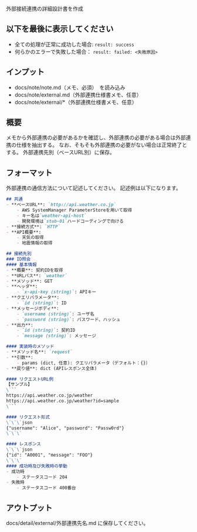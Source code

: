 外部接続連携の詳細設計書を作成

## 以下を最後に表示してください
- 全ての処理が正常に成功した場合: `result: success`
- 何らかのエラーで失敗した場合： `result: failed: <失敗原因>`

## インプット
- docs/note/note.md（メモ、必須）　を読み込み
- docs/note/external.md（外部連携仕様書メモ、任意）
- docs/note/external/*（外部連携仕様書メモ、任意）

## 概要
メモから外部連携の必要があるかを確認し、外部連携の必要がある場合は外部連携の仕様を抽出する。
なお、そもそも外部連携の必要がない場合は正常終了とする。
外部連携先別（ベースURL別）に保存。

## フォーマット
外部連携の通信方法について記述してください。
記述例は以下になります。

```markdown
## 共通
- **ベースURL**: `http://api.weather.co.jp`
    - AWS SystemManager ParameterStoreを用いて取得
    - キー名は`weather-api-host`
    - 開発環境は`stub-01`ハードコーディングで向ける
- **接続方式**: `HTTP`
- **API概要**:
    - 天気の取得
    - 地震情報の取得

## 接続先別
### ID照会
#### 基本情報
- **概要**: 契約IDを取得
- **URLパス**: `weather`
- **メソッド**: GET
- **ヘッダ**:
    - `x-api-key (string)`: APIキー
- **クエリパラメータ**:
    - `id (string)`: ID
- **メッセージボディ**:
    - `username (string)`: ユーザ名
    - `password (string)`: パスワード、ハッシュ
- **出力**:
    - `id (string)`: 契約ID
    - `message (string)`: メッセージ

#### 実装時のメソッド
- **メソッド名**: `request`
- **引数**:
    - params (dict, 任意): クエリパラメータ（デフォルト：{}）
- **戻り値**: dict (APIレスポンス全体)

#### リクエストURL例
【サンプル】
\```
https://api.weather.co.jp/weather
https://api.weather.co.jp/weather?id=sample
\```

#### リクエスト形式
\`\`\`json
{"username": "Alice", "password": "Passw0rd"}
\`\`\`

#### レスポンス
\`\`\`json
{"id": "A0001", "message": "FOO"}
\`\`\`
#### 成功時及び失敗時の挙動
- 成功時
    - ステータスコード 204
- 失敗時
    - ステータスコード 400番台
```

## アウトプット
docs/detail/external/外部連携先名.md に保存してください。


